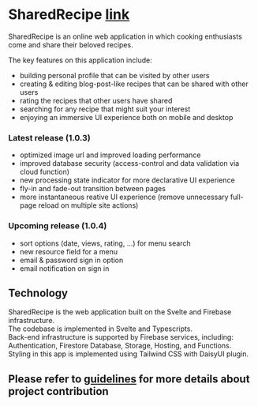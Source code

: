 # SharedRecipe [link](https://shared-recipe.web.app/)

SharedRecipe is an online web application in which cooking enthusiasts come and share their beloved recipes.  
  
The key features on this application include:
- building personal profile that can be visited by other users
- creating & editing blog-post-like recipes that can be shared with other users
- rating the recipes that other users have shared
- searching for any recipe that might suit your interest
- enjoying an immersive UI experience both on mobile and desktop

### Latest release (1.0.3)
- optimized image url and improved loading performance
- improved database security (access-control and data validation via cloud function)
- new processing state indicator for more declarative UI experience
- fly-in and fade-out transition between pages
- more instantaneous reative UI experience (remove unnecessary full-page reload on multiple site actions)

### Upcoming release (1.0.4)
- sort options (date, views, rating, ...) for menu search
- new resource field for a menu
- email & password sign in option
- email notification on sign in

## Technology

SharedRecipe is the web application built on the Svelte and Firebase infrastructure.  
The codebase is implemented in Svelte and Typescripts.  
Back-end infrastructure is supported by Firebase services, including: Authentication, Firestore Database, Storage, Hosting, and Functions.  
Styling in this app is implemented using Tailwind CSS with DaisyUI plugin.  

## Please refer to [guidelines](guidelines.md) for more details about project contribution